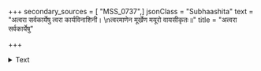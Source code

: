 +++
secondary_sources = [ "MSS_0737",]
jsonClass = "Subhaashita"
text = "अत्वरा सर्वकार्येषु त्वरा कार्यविनाशिनी।  \nत्वरमाणेन मूर्खेण मयूरो वायसीकृतः॥"
title = "अत्वरा सर्वकार्येषु"

+++

<details><summary>Text</summary>

अत्वरा सर्वकार्येषु त्वरा कार्यविनाशिनी।  
त्वरमाणेन मूर्खेण मयूरो वायसीकृतः॥
</details>
